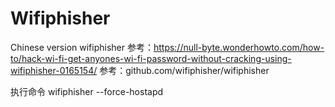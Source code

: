 # Wifiphisher
Chinese version wifiphisher
参考：https://null-byte.wonderhowto.com/how-to/hack-wi-fi-get-anyones-wi-fi-password-without-cracking-using-wifiphisher-0165154/
参考：github.com/wifiphisher/wifiphisher

执行命令
wifiphisher --force-hostapd
